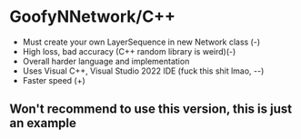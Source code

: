<h1>GoofyNNetwork/C++</h1>
<ul>
  <li>Must create your own LayerSequence in new Network class (-)</li>
  <li>High loss, bad accuracy (C++ random library is weird)(-)</li>
  <li>Overall harder language and implementation</li>
  <li>Uses Visual C++, Visual Studio 2022 IDE (fuck this shit lmao, --)</li>
  </div>
  <li>Faster speed (+)</li>
</ul>
<h2>Won't recommend to use this version, this is just an example</h2>

